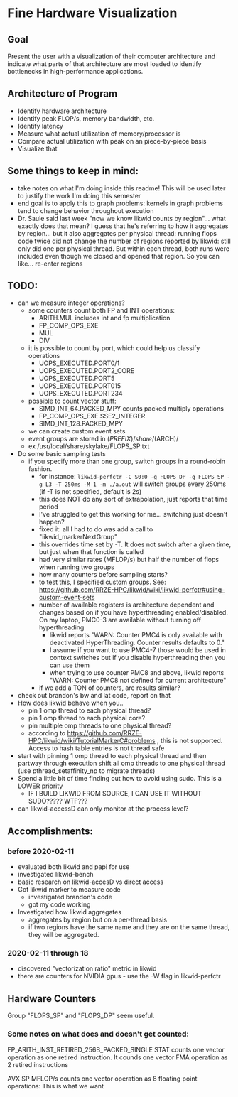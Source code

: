 # Fine Hardware Visualization
## Goal
Present the user with a visualization of their computer architecture and
indicate what parts of that architecture are most loaded to identify
bottlenecks in high-performance applications.

## Architecture of Program
 - Identify hardware architecture
 - Identify peak FLOP/s, memory bandwidth, etc.
 - Identify latency
 - Measure what actual utilization of memory/processor is
 - Compare actual utilization with peak on an piece-by-piece basis
 - Visualize that

## Some things to keep in mind:
 - take notes on what I'm doing inside this readme! This will be used later to
   justify the work I'm doing this semester
 - end goal is to apply this to graph problems: kernels in graph problems tend
   to change behavior throughout execution
 - Dr. Saule said last week "now we know likwid counts by region"... what
   exactly does that mean? I guess that he's referring to how it aggregates by
   region... but it also aggregates per physical thread: running flops code
   twice did not change the number of regions reported by likwid: still only
   did one per physical thread. But within each thread, both runs were included
   even though we closed and opened that region. So you can like... re-enter
   regions

## TODO:
 - can we measure integer operations?
   - some counters count both FP and INT operations: 
     - ARITH.MUL includes int and fp multiplication
     - FP_COMP_OPS_EXE
     - MUL
     - DIV
   - it is possible to count by port, which could help us classify operations
     - UOPS_EXECUTED.PORT0/1
     - UOPS_EXECUTED.PORT2_CORE
     - UOPS_EXECUTED.PORT5
     - UOPS_EXECUTED.PORT015
     - UOPS_EXECUTED.PORT234
   - possible to count vector stuff:
     - SIMD_INT_64.PACKED_MPY counts packed multiply operations
     - FP_COMP_OPS_EXE.SSE2_INTEGER
     - SIMD_INT_128.PACKED_MPY
   - we can create custom event sets
   - event groups are stored in $(PREFIX)/share/$(ARCH)/
   - ex /usr/local/share/skylake/FLOPS_SP.txt
 - Do some basic sampling tests
   - if you specify more than one group, switch groups in a round-robin
     fashion. 
     - for instance: 
       `likwid-perfctr -C S0:0 -g FLOPS_DP -g FLOPS_SP -g L3 -T 250ms -M 1 -m
       ./a.out`
       will switch groups every 250ms (if -T is not specified, default is 2s)
     - this does NOT do any sort of extrapolation, just reports that time
       period
     - I've struggled to get this working for me... switching just doesn't
       happen?
     - fixed it: all I had to do was add a call to "likwid_markerNextGroup"
     - this overrides time set by -T. It does not switch after a given time,
       but just when that function is called
     - had very similar rates (MFLOP/s) but half the number of flops when
       running two groups
	 - how many counters before sampling starts?
     - to test this, I specified custom groups. See:
       https://github.com/RRZE-HPC/likwid/wiki/likwid-perfctr#using-custom-event-sets
     - number of available registers is architecture dependent and changes
       based on if you have hyperthreading enabled/disabled. On my laptop,
       PMC0-3 are available without turning off hyperthreading
        - likwid reports "WARN: Counter PMC4 is only available with deactivated
          HyperThreading. Counter results defaults to 0."
        - I assume if you want to use PMC4-7 those would be used in context
          switches but if you disable hyperthreading then you can use them 
        - when trying to use counter PMC8 and above, likwid reports "WARN: Counter PMC8 not defined for current architecture"
	 - if we add a TON of counters, are results similar?
 - check out brandon's bw and lat code, report on that
 - How does likwid behave when you..
 	- pin 1 omp thread to each physical thread? 
 	- pin 1 omp thread to each physical core?
 	- pin multiple omp threads to one physical thread?
    - according to
      https://github.com/RRZE-HPC/likwid/wiki/TutorialMarkerC#problems , this
      is not supported. Access to hash table entries is not thread safe
  - start with pinning 1 omp thread to each physical thread and then partway
    through execution shift all omp threads to one physical thread (use
    pthread_setaffinity_np to migrate threads)
 - Spend a little bit of time finding out how to avoid using sudo. This is a
   LOWER priority
	 - IF I BUILD LIKWID FROM SOURCE, I CAN USE IT WITHOUT SUDO????? WTF???
 -  can likwid-accessD can only monitor at the process level?

## Accomplishments:
### before 2020-02-11
 - evaluated both likwid and papi for use
 - investigated likwid-bench
 - basic research on likwid-accesD vs direct access
 - Got likwid marker to measure code
   - investigated brandon's code
   - got my code working
 - Investigated how likwid aggregates
   - aggregates by region but on a per-thread basis
   - if two regions have the same name and they are on the same thread, they
     will be aggregated.

### 2020-02-11 through 18
 - discovered "vectorization ratio" metric in likwid
 - there are counters for NVIDIA gpus - use the -W flag in likwid-perfctr

## Hardware Counters
Group "FLOPS_SP" and "FLOPS_DP" seem useful.

### Some notes on what does and doesn't get counted:
FP_ARITH_INST_RETIRED_256B_PACKED_SINGLE STAT counts one vector operation as
one retired instruction. 
It counds one vector FMA operation as 2 retired instructions

AVX SP MFLOP/s counts one vector operation as 8 floating point operations: This
is what we want
